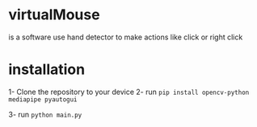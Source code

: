 # virtualMouse
is a software use hand detector
to make actions like click or right click


# installation 
1- Clone the repository to your device
2- run ``` pip install opencv-python mediapipe pyautogui ```

3- run ``` python main.py ```
